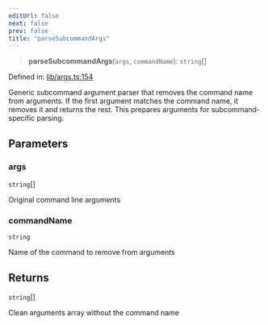 ```yaml
---
editUrl: false
next: false
prev: false
title: "parseSubcommandArgs"
---
```


> **parseSubcommandArgs**(`args`, `commandName`): `string`[]

Defined in: [lib/args.ts:154](https://github.com/yashjawale/fabr/blob/f92675816a3f8768b3ea0b7f8742e3a12556014c/src/lib/args.ts#L154)

Generic subcommand argument parser that removes the command name from arguments.
If the first argument matches the command name, it removes it and returns the rest.
This prepares arguments for subcommand-specific parsing.

## Parameters

### args

`string`[]

Original command line arguments

### commandName

`string`

Name of the command to remove from arguments

## Returns

`string`[]

Clean arguments array without the command name
